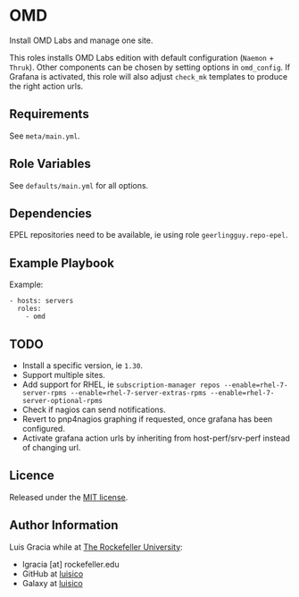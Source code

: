 OMD
===
Install OMD Labs and manage one site.

This roles installs OMD Labs edition with default configuration (`Naemon` + `Thruk`). Other components can be chosen by setting options in `omd_config`. If Grafana is activated, this role will also adjust `check_mk` templates to produce the right action urls.

Requirements
------------
See `meta/main.yml`.

Role Variables
--------------
See `defaults/main.yml` for all options.

Dependencies
------------
EPEL repositories need to be available, ie using role `geerlingguy.repo-epel`.

Example Playbook
----------------
Example:
```
- hosts: servers
  roles:
    - omd
```

TODO
----
- Install a specific version, ie `1.30`.
- Support multiple sites.
- Add support for RHEL, ie `subscription-manager repos --enable=rhel-7-server-rpms --enable=rhel-7-server-extras-rpms --enable=rhel-7-server-optional-rpms`
- Check if nagios can send notifications.
- Revert to pnp4nagios graphing if requested, once grafana has been configured.
- Activate grafana action urls by inheriting from host-perf/srv-perf instead of changing url.

Licence
-------
Released under the [MIT license](https://opensource.org/licenses/MIT).

Author Information
------------------
Luis Gracia while at [The Rockefeller University](https://www.rockefeller.edu):
- lgracia [at] rockefeller.edu
- GitHub at [luisico](https://github.com/luisico)
- Galaxy at [luisico](https://galaxy.ansible.com/luisico)
